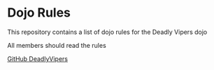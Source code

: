 Dojo Rules
==========

This repository contains a list of dojo rules for the Deadly Vipers dojo

All members should read the rules

[GitHub DeadlyVipers](https://github.com/deadlyvipers)